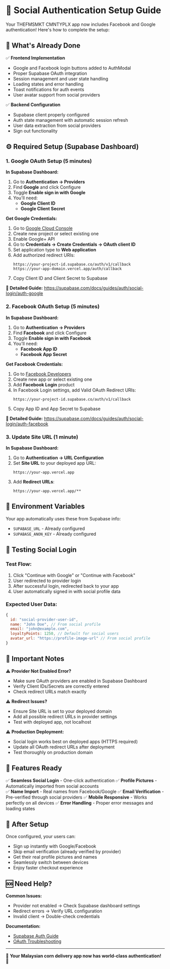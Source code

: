 # 🔐 Social Authentication Setup Guide

Your THEFMSMKT CMNTYPLX app now includes Facebook and Google authentication! Here's how to complete the setup:

## 🚀 What's Already Done

✅ **Frontend Implementation**
- Google and Facebook login buttons added to AuthModal
- Proper Supabase OAuth integration
- Session management and user state handling
- Loading states and error handling
- Toast notifications for auth events
- User avatar support from social providers

✅ **Backend Configuration** 
- Supabase client properly configured
- Auth state management with automatic session refresh
- User data extraction from social providers
- Sign out functionality

## ⚙️ Required Setup (Supabase Dashboard)

### 1. **Google OAuth Setup** (5 minutes)

**In Supabase Dashboard:**
1. Go to **Authentication → Providers**
2. Find **Google** and click Configure
3. Toggle **Enable sign in with Google**
4. You'll need:
   - **Google Client ID** 
   - **Google Client Secret**

**Get Google Credentials:**
1. Go to [Google Cloud Console](https://console.cloud.google.com)
2. Create new project or select existing one
3. Enable Google+ API
4. Go to **Credentials → Create Credentials → OAuth client ID**
5. Set application type to **Web application**
6. Add authorized redirect URIs:
   ```
   https://your-project-id.supabase.co/auth/v1/callback
   https://your-app-domain.vercel.app/auth/callback
   ```
7. Copy Client ID and Client Secret to Supabase

**📝 Detailed Guide:** https://supabase.com/docs/guides/auth/social-login/auth-google

### 2. **Facebook OAuth Setup** (5 minutes)

**In Supabase Dashboard:**
1. Go to **Authentication → Providers** 
2. Find **Facebook** and click Configure
3. Toggle **Enable sign in with Facebook**
4. You'll need:
   - **Facebook App ID**
   - **Facebook App Secret**

**Get Facebook Credentials:**
1. Go to [Facebook Developers](https://developers.facebook.com)
2. Create new app or select existing one
3. Add **Facebook Login** product
4. In Facebook Login settings, add Valid OAuth Redirect URIs:
   ```
   https://your-project-id.supabase.co/auth/v1/callback
   ```
5. Copy App ID and App Secret to Supabase

**📝 Detailed Guide:** https://supabase.com/docs/guides/auth/social-login/auth-facebook

### 3. **Update Site URL** (1 minute)

**In Supabase Dashboard:**
1. Go to **Authentication → URL Configuration**
2. Set **Site URL** to your deployed app URL:
   ```
   https://your-app.vercel.app
   ```
3. Add **Redirect URLs**:
   ```
   https://your-app.vercel.app/**
   ```

## 🔧 Environment Variables

Your app automatically uses these from Supabase info:
- `SUPABASE_URL` - Already configured
- `SUPABASE_ANON_KEY` - Already configured

## 🎯 Testing Social Login

### **Test Flow:**
1. Click "Continue with Google" or "Continue with Facebook"
2. User redirected to provider login
3. After successful login, redirected back to your app
4. User automatically signed in with social profile data

### **Expected User Data:**
```javascript
{
  id: "social-provider-user-id",
  name: "John Doe", // From social profile  
  email: "john@example.com",
  loyaltyPoints: 1250, // Default for social users
  avatar_url: "https://profile-image-url" // From social profile
}
```

## 🚨 Important Notes

⚠️ **Provider Not Enabled Error?**
- Make sure OAuth providers are enabled in Supabase Dashboard
- Verify Client IDs/Secrets are correctly entered
- Check redirect URLs match exactly

⚠️ **Redirect Issues?**
- Ensure Site URL is set to your deployed domain
- Add all possible redirect URLs in provider settings
- Test with deployed app, not localhost

⚠️ **Production Deployment:**
- Social login works best on deployed apps (HTTPS required)
- Update all OAuth redirect URLs after deployment
- Test thoroughly on production domain

## 📱 Features Ready

✅ **Seamless Social Login** - One-click authentication
✅ **Profile Pictures** - Automatically imported from social accounts  
✅ **Name Import** - Real names from Facebook/Google
✅ **Email Verification** - Pre-verified through social providers
✅ **Mobile Responsive** - Works perfectly on all devices
✅ **Error Handling** - Proper error messages and loading states

## 🎉 After Setup

Once configured, your users can:
- Sign up instantly with Google/Facebook
- Skip email verification (already verified by provider)
- Get their real profile pictures and names
- Seamlessly switch between devices
- Enjoy faster checkout experience

## 🆘 Need Help?

**Common Issues:**
- Provider not enabled → Check Supabase dashboard settings
- Redirect errors → Verify URL configuration  
- Invalid client → Double-check credentials

**Documentation:**
- [Supabase Auth Guide](https://supabase.com/docs/guides/auth)
- [OAuth Troubleshooting](https://supabase.com/docs/guides/auth/troubleshooting)

---

🌽 **Your Malaysian corn delivery app now has world-class authentication!** 🚀